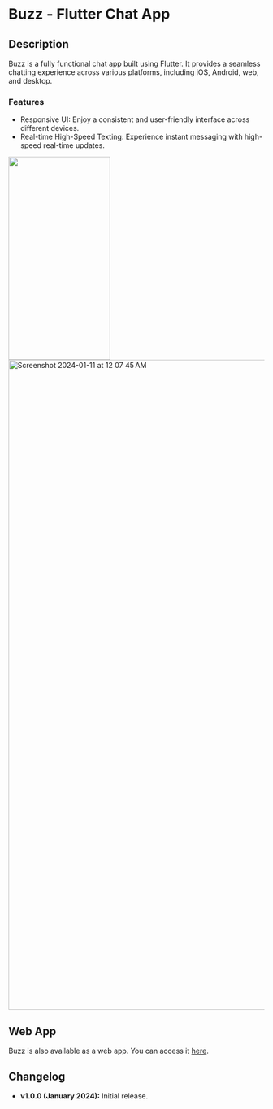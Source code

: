 # Buzz - Flutter Chat App

## Description

Buzz is a fully functional chat app built using Flutter. It provides a seamless chatting experience across various platforms, including iOS, Android, web, and desktop.

### Features

- Responsive UI: Enjoy a consistent and user-friendly interface across different devices.
- Real-time High-Speed Texting: Experience instant messaging with high-speed real-time updates.

<img width = "200" height = '400' src="https://github.com/dshreddy/buzz-flutter/assets/127737097/504e0f3d-223a-4376-b0c6-892be6bf8498">
<img width="1280" alt="Screenshot 2024-01-11 at 12 07 45 AM" src="https://github.com/dshreddy/buzz-flutter/assets/127737097/1d6b8b52-40fd-4cf3-b44e-99020ec40467">


## Web App

Buzz is also available as a web app. You can access it [here](https://buzz-bb368.web.app).



## Changelog

- **v1.0.0 (January 2024):** Initial release.
